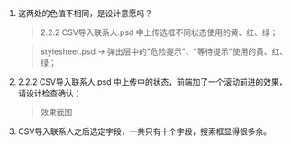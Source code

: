 1. 这两处的色值不相同，是设计意愿吗？

    > 2.2.2 CSV导入联系人.psd 中上传选框不同状态使用的黄、红、绿；
    
    > stylesheet.psd -> 弹出层中的"危险提示"、"等待提示"使用的黄、红、绿；
    
2. 2.2.2 CSV导入联系人.psd 中上传中的状态，前端加了一个滚动前进的效果，请设计检查确认；

    > 效果截图
    
3. CSV导入联系人之后选定字段，一共只有十个字段，搜索框显得很多余。

